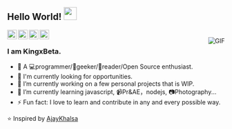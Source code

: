 <!--
### Hi there 👋


**WLyKan/WLyKan** is a ✨ _special_ ✨ repository because its `README.md` (this file) appears on your GitHub profile.

Here are some ideas to get you started:

- 🔭 I’m currently working on ...
- 🌱 I’m currently learning ...
- 👯 I’m looking to collaborate on ...
- 🤔 I’m looking for help with ...
- 💬 Ask me about ...
- 📫 How to reach me: ...
- 😄 Pronouns: ...
- ⚡ Fun fact: ...
-->
## Hello World! <img src="https://raw.githubusercontent.com/iampavangandhi/iampavangandhi/master/gifs/Hi.gif" width="30px"></h2>

<a href="https://github.com/WLyKan">
  <img align="left" alt="KingxBeta's Github" width="22px" src="https://cdn.jsdelivr.net/npm/simple-icons@v3/icons/github.svg" />
</a>
<a href="https://space.bilibili.com/7998048">
  <img align="left" alt="KingxBeta's Github" width="22px" src="https://cdn.jsdelivr.net/gh/nullice/NViconsLib_Silhouette/svg/CN_bilibili_B.svg" />
</a>
<a href="https://www.hackerrank.com/Kingxbeta">
  <img align="left" alt="Ajay's Hackerrank" width="22px" src="https://cdn.jsdelivr.net/npm/simple-icons@v3/icons/hackerrank.svg" />
</a>
<a href="https://leetcode-cn.com/u/kingxbeta/">
  <img align="left" alt="Ajay's Hackerrank" width="22px" src="https://cdn.jsdelivr.net/npm/simple-icons@v3/icons/leetcode.svg" />
</a>
<br />
<img align="right" alt="GIF" src="https://media.giphy.com/media/13HgwGsXF0aiGY/giphy.gif" />

### I am KingxBeta. 
- 👨 A 💻programmer/🔌geeker/📖reader/Open Source enthusiast.
- 💖 I'm currently looking for opportunities.
- 🔭 I’m currently working on a few personal projects that is WIP.
- 🌱 I’m currently learning javascript, 📹Pr&AE，nodejs, 📷Photography...
- ⚡ Fun fact: I love to learn and contribute in any and every possible way. 

⭐️ Inspired by [AjayKhalsa](https://github.com/AjayKhalsa)

